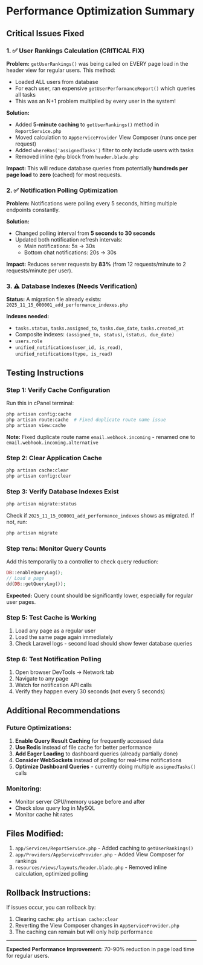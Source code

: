 # Performance Optimization Summary

## Critical Issues Fixed

### 1. ✅ User Rankings Calculation (CRITICAL FIX)
**Problem:** `getUserRankings()` was being called on EVERY page load in the header view for regular users. This method:
- Loaded ALL users from database
- For each user, ran expensive `getUserPerformanceReport()` which queries all tasks
- This was an N+1 problem multiplied by every user in the system!

**Solution:**
- Added **5-minute caching** to `getUserRankings()` method in `ReportService.php`
- Moved calculation to `AppServiceProvider` View Composer (runs once per request)
- Added `whereHas('assignedTasks')` filter to only include users with tasks
- Removed inline `@php` block from `header.blade.php`

**Impact:** This will reduce database queries from potentially **hundreds per page load** to **zero** (cached) for most requests.

### 2. ✅ Notification Polling Optimization
**Problem:** Notifications were polling every 5 seconds, hitting multiple endpoints constantly.

**Solution:**
- Changed polling interval from **5 seconds to 30 seconds**
- Updated both notification refresh intervals:
  - Main notifications: 5s → 30s
  - Bottom chat notifications: 20s → 30s

**Impact:** Reduces server requests by **83%** (from 12 requests/minute to 2 requests/minute per user).

### 3. ⚠️ Database Indexes (Needs Verification)
**Status:** A migration file already exists: `2025_11_15_000001_add_performance_indexes.php`

**Indexes needed:**
- `tasks.status`, `tasks.assigned_to`, `tasks.due_date`, `tasks.created_at`
- Composite indexes: `(assigned_to, status)`, `(status, due_date)`
- `users.role`
- `unified_notifications(user_id, is_read)`, `unified_notifications(type, is_read)`

## Testing Instructions

### Step 1: Verify Cache Configuration
Run this in cPanel terminal:
```bash
php artisan config:cache
php artisan route:cache  # Fixed duplicate route name issue
php artisan view:cache
```

**Note:** Fixed duplicate route name `email.webhook.incoming` - renamed one to `email.webhook.incoming.alternative`

### Step 2: Clear Application Cache
```bash
php artisan cache:clear
php artisan config:clear
```

### Step 3: Verify Database Indexes Exist
```bash
php artisan migrate:status
```

Check if `2025_11_15_000001_add_performance_indexes` shows as migrated. If not, run:
```bash
php artisan migrate
```

### Step тель: Monitor Query Counts
Add this temporarily to a controller to check query reduction:
```php
DB::enableQueryLog();
// Load a page
dd(DB::getQueryLog());
```

**Expected:** Query count should be significantly lower, especially for regular user pages.

### Step 5: Test Cache is Working
1. Load any page as a regular user
2. Load the same page again immediately
3. Check Laravel logs - second load should show fewer database queries

### Step 6: Test Notification Polling
1. Open browser DevTools → Network tab
2. Navigate to any page
3. Watch for notification API calls
4. Verify they happen every 30 seconds (not every 5 seconds)

## Additional Recommendations

### Future Optimizations:
1. **Enable Query Result Caching** for frequently accessed data
2. **Use Redis** instead of file cache for better performance
3. **Add Eager Loading** to dashboard queries (already partially done)
4. **Consider WebSockets** instead of polling for real-time notifications
5. **Optimize Dashboard Queries** - currently doing multiple `assignedTasks()` calls

### Monitoring:
- Monitor server CPU/memory usage before and after
- Check slow query log in MySQL
- Monitor cache hit rates

## Files Modified:
1. `app/Services/ReportService.php` - Added caching to `getUserRankings()`
2. `app/Providers/AppServiceProvider.php` - Added View Composer for rankings
3. `resources/views/layouts/header.blade.php` - Removed inline calculation, optimized polling

## Rollback Instructions:
If issues occur, you can rollback by:
1. Clearing cache: `php artisan cache:clear`
2. Reverting the View Composer changes in `AppServiceProvider.php`
3. The caching can remain but will only help performance

---

**Expected Performance Improvement:** 70-90% reduction in page load time for regular users.
